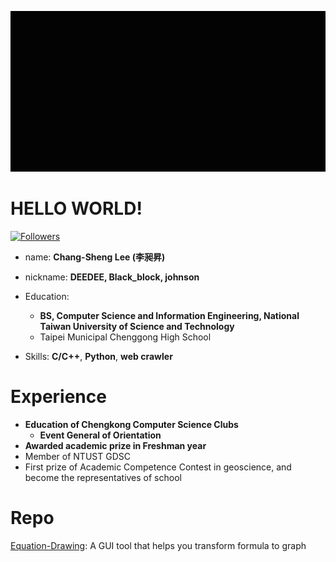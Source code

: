 ![image](https://github.com/johnson1205/johnson1205/blob/99170bb46c0f5c29a2e6c416a077ca644a82c0f9/%E5%B7%A5%E4%BD%9C%E5%8D%80%E5%9F%9F%201_1.gif)

# HELLO WORLD!
[![Followers](https://img.shields.io/github/followers/johnson1205?style=flat-square)](https://github.com/johnson1205)

- name: **Chang-Sheng Lee (李昶昇)**
- nickname: **DEEDEE, Black_block, johnson**
- Education:
  - **BS, Computer Science and Information Engineering, National Taiwan University of Science and Technology**
  - Taipei Municipal Chenggong High School

- Skills: **C/C++**, **Python**, **web crawler**

# Experience
- **Education of Chengkong Computer Science Clubs**
  - **Event General of Orientation**
- **Awarded academic prize in Freshman year**
- Member of NTUST GDSC
- First prize of Academic Competence Contest in geoscience, and become the representatives of school

# Repo
[Equation-Drawing](https://github.com/johnson1205/Equation-Drawing): A GUI tool that helps you transform formula to graph
